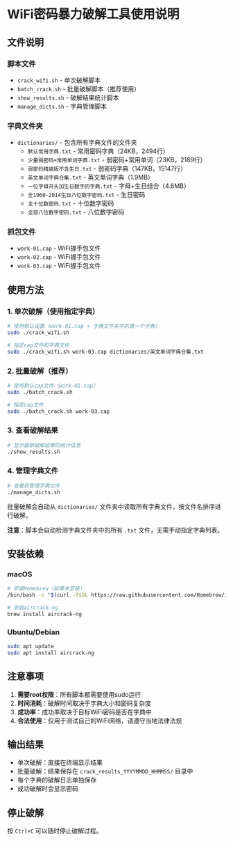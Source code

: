 # WiFi密码暴力破解工具使用说明

## 文件说明

### 脚本文件
- `crack_wifi.sh` - 单次破解脚本
- `batch_crack.sh` - 批量破解脚本（推荐使用）
- `show_results.sh` - 破解结果统计脚本
- `manage_dicts.sh` - 字典管理脚本

### 字典文件夹
- `dictionaries/` - 包含所有字典文件的文件夹
  - `默认常用字典.txt` - 常用密码字典（24KB，2494行）
  - `少量弱密码+常用单词字典.txt` - 弱密码+常用单词（23KB，2189行）
  - `弱密码精装版不含生日.txt` - 弱密码字典（147KB，15147行）
  - `英文单词字典合集.txt` - 英文单词字典（1.9MB）
  - `一位字母开头加生日数字的字典.txt` - 字母+生日组合（4.6MB）
  - `全1960-2014生日八位数字密码.txt` - 生日密码
  - `全十位数密码.txt` - 十位数字密码
  - `全部八位数字密码.txt` - 八位数字密码

### 抓包文件
- `work-01.cap` - WiFi握手包文件
- `work-02.cap` - WiFi握手包文件
- `work-03.cap` - WiFi握手包文件

## 使用方法

### 1. 单次破解（使用指定字典）
```bash
# 使用默认设置（work-01.cap + 字典文件夹中的第一个字典）
sudo ./crack_wifi.sh

# 指定cap文件和字典文件
sudo ./crack_wifi.sh work-03.cap dictionaries/英文单词字典合集.txt
```

### 2. 批量破解（推荐）
```bash
# 使用默认cap文件（work-01.cap）
sudo ./batch_crack.sh

# 指定cap文件
sudo ./batch_crack.sh work-03.cap
```

### 3. 查看破解结果
```bash
# 显示最新破解结果的统计信息
./show_results.sh
```

### 4. 管理字典文件
```bash
# 查看和管理字典文件
./manage_dicts.sh
```

批量破解会自动从 `dictionaries/` 文件夹中读取所有字典文件，按文件名排序进行破解。

**注意**：脚本会自动检测字典文件夹中的所有 `.txt` 文件，无需手动指定字典列表。

## 安装依赖

### macOS
```bash
# 安装Homebrew（如果未安装）
/bin/bash -c "$(curl -fsSL https://raw.githubusercontent.com/Homebrew/install/HEAD/install.sh)"

# 安装aircrack-ng
brew install aircrack-ng
```

### Ubuntu/Debian
```bash
sudo apt update
sudo apt install aircrack-ng
```

## 注意事项

1. **需要root权限**：所有脚本都需要使用sudo运行
2. **时间消耗**：破解时间取决于字典大小和密码复杂度
3. **成功率**：成功率取决于目标WiFi密码是否在字典中
4. **合法使用**：仅用于测试自己的WiFi网络，请遵守当地法律法规

## 输出结果

- 单次破解：直接在终端显示结果
- 批量破解：结果保存在 `crack_results_YYYYMMDD_HHMMSS/` 目录中
- 每个字典的破解日志单独保存
- 成功破解时会显示密码

## 停止破解

按 `Ctrl+C` 可以随时停止破解过程。 